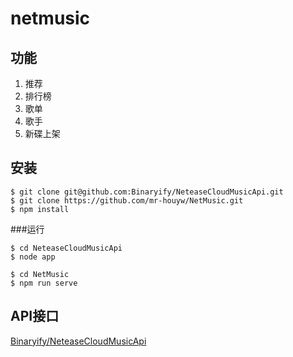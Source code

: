 # netmusic

## 功能
1.  推荐
2.  排行榜
3.  歌单
4.  歌手
5.  新碟上架
  
## 安装
```
$ git clone git@github.com:Binaryify/NeteaseCloudMusicApi.git
$ git clone https://github.com/mr-houyw/NetMusic.git
$ npm install
```
###运行
```
$ cd NeteaseCloudMusicApi
$ node app

$ cd NetMusic
$ npm run serve
```
## API接口
[Binaryify/NeteaseCloudMusicApi](https://github.com/Binaryify/NeteaseCloudMusicApi)
